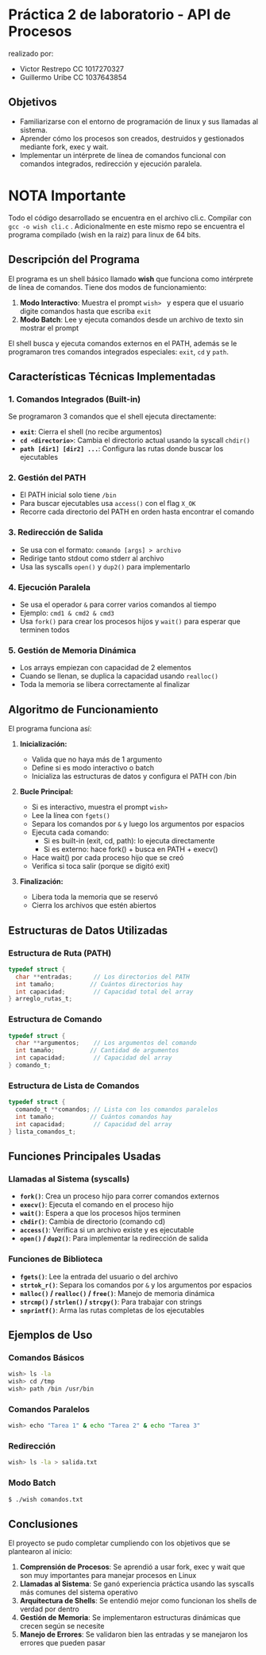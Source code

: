 # Práctica 2 de laboratorio - API de Procesos

realizado por:
* Victor Restrepo CC 1017270327
* Guillermo Uribe CC 1037643854

## Objetivos
* Familiarizarse con el entorno de programación de linux y sus llamadas al sistema.
* Aprender cómo los procesos son creados, destruidos y gestionados mediante fork, exec y wait.
* Implementar un intérprete de línea de comandos funcional con comandos integrados, redirección y ejecución paralela.

# NOTA Importante
Todo el código desarrollado se encuentra en el archivo cli.c. Compilar con `gcc -o wish cli.c` . Adicionalmente en este mismo repo se encuentra el programa compilado (wish en la raiz) para linux de 64 bits.

## Descripción del Programa

El programa es un shell básico llamado **wish** que funciona como intérprete de línea de comandos. Tiene dos modos de funcionamiento:

1. **Modo Interactivo**: Muestra el prompt `wish> ` y espera que el usuario digite comandos hasta que escriba `exit`
2. **Modo Batch**: Lee y ejecuta comandos desde un archivo de texto sin mostrar el prompt

El shell busca y ejecuta comandos externos en el PATH, además se le programaron tres comandos integrados especiales: `exit`, `cd` y `path`.

## Características Técnicas Implementadas

### 1. Comandos Integrados (Built-in)
Se programaron 3 comandos que el shell ejecuta directamente:
- **`exit`**: Cierra el shell (no recibe argumentos)
- **`cd <directorio>`**: Cambia el directorio actual usando la syscall `chdir()`
- **`path [dir1] [dir2] ...`**: Configura las rutas donde buscar los ejecutables

### 2. Gestión del PATH
- El PATH inicial solo tiene `/bin`
- Para buscar ejecutables usa `access()` con el flag `X_OK`
- Recorre cada directorio del PATH en orden hasta encontrar el comando

### 3. Redirección de Salida
- Se usa con el formato: `comando [args] > archivo`
- Redirige tanto stdout como stderr al archivo
- Usa las syscalls `open()` y `dup2()` para implementarlo

### 4. Ejecución Paralela
- Se usa el operador `&` para correr varios comandos al tiempo
- Ejemplo: `cmd1 & cmd2 & cmd3`
- Usa `fork()` para crear los procesos hijos y `wait()` para esperar que terminen todos

### 5. Gestión de Memoria Dinámica
- Los arrays empiezan con capacidad de 2 elementos
- Cuando se llenan, se duplica la capacidad usando `realloc()`
- Toda la memoria se libera correctamente al finalizar

## Algoritmo de Funcionamiento

El programa funciona así:

1. **Inicialización:**
   - Valida que no haya más de 1 argumento
   - Define si es modo interactivo o batch
   - Inicializa las estructuras de datos y configura el PATH con /bin

2. **Bucle Principal:**
   - Si es interactivo, muestra el prompt `wish> `
   - Lee la línea con `fgets()`
   - Separa los comandos por `&` y luego los argumentos por espacios
   - Ejecuta cada comando:
     * Si es built-in (exit, cd, path): lo ejecuta directamente
     * Si es externo: hace fork() + busca en PATH + execv()
   - Hace wait() por cada proceso hijo que se creó
   - Verifica si toca salir (porque se digitó exit)

3. **Finalización:**
   - Libera toda la memoria que se reservó
   - Cierra los archivos que estén abiertos

## Estructuras de Datos Utilizadas

### Estructura de Ruta (PATH)
```c
typedef struct {
  char **entradas;      // Los directorios del PATH
  int tamaño;          // Cuántos directorios hay
  int capacidad;        // Capacidad total del array
} arreglo_rutas_t;
```

### Estructura de Comando
```c
typedef struct {
  char **argumentos;    // Los argumentos del comando
  int tamaño;          // Cantidad de argumentos
  int capacidad;        // Capacidad del array
} comando_t;
```

### Estructura de Lista de Comandos
```c
typedef struct {
  comando_t **comandos; // Lista con los comandos paralelos
  int tamaño;          // Cuántos comandos hay
  int capacidad;        // Capacidad del array
} lista_comandos_t;
```

## Funciones Principales Usadas

### Llamadas al Sistema (syscalls)
- **`fork()`**: Crea un proceso hijo para correr comandos externos
- **`execv()`**: Ejecuta el comando en el proceso hijo
- **`wait()`**: Espera a que los procesos hijos terminen
- **`chdir()`**: Cambia de directorio (comando cd)
- **`access()`**: Verifica si un archivo existe y es ejecutable
- **`open()` / `dup2()`**: Para implementar la redirección de salida

### Funciones de Biblioteca
- **`fgets()`**: Lee la entrada del usuario o del archivo
- **`strtok_r()`**: Separa los comandos por `&` y los argumentos por espacios
- **`malloc()` / `realloc()` / `free()`**: Manejo de memoria dinámica
- **`strcmp()` / `strlen()` / `strcpy()`**: Para trabajar con strings
- **`snprintf()`**: Arma las rutas completas de los ejecutables

## Ejemplos de Uso

### Comandos Básicos
```bash
wish> ls -la
wish> cd /tmp
wish> path /bin /usr/bin
```

### Comandos Paralelos
```bash
wish> echo "Tarea 1" & echo "Tarea 2" & echo "Tarea 3"
```

### Redirección
```bash
wish> ls -la > salida.txt
```

### Modo Batch
```bash
$ ./wish comandos.txt
```

## Conclusiones

El proyecto se pudo completar cumpliendo con los objetivos que se plantearon al inicio:

1. **Comprensión de Procesos**: Se aprendió a usar fork, exec y wait que son muy importantes para manejar procesos en Linux
2. **Llamadas al Sistema**: Se ganó experiencia práctica usando las syscalls más comunes del sistema operativo
3. **Arquitectura de Shells**: Se entendió mejor como funcionan los shells de verdad por dentro
4. **Gestión de Memoria**: Se implementaron estructuras dinámicas que crecen según se necesite
5. **Manejo de Errores**: Se validaron bien las entradas y se manejaron los errores que pueden pasar